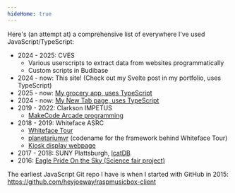 ```yaml
---
hideHome: true
---
```

Here's (an attempt at) a comprehensive list of everywhere I've used JavaScript/TypeScript:

- 2024 - 2025: CVES
    - Various userscripts to extract data from websites programmatically
    - Custom scripts in Budibase
- 2024 - now: This site! (Check out my Svelte post in my portfolio, uses TypeScript)
- 2025 - now: [My grocery app, uses TypeScript](/feeds/main/093025_1135AM/)
- 2024 - now: [My New Tab page, uses TypeScript](https://github.com/heyjoeway/startpage)
- 2019 - 2022: Clarkson IMPETUS
    - [MakeCode Arcade programming](https://github.com/heyjoeway/mca-squid-jump)
- 2018 - 2019: Whiteface ASRC
    - [Whiteface Tour](https://jojudge.com/whitefacetour/)
    - [planetariumvr](https://github.com/heyjoeway/planetariumvr) (codename for the framework behind Whiteface Tour)
    - [Kiosk display webpage](https://github.com/heyjoeway/whiteface-tv)
- 2017 - 2018: SUNY Plattsburgh, [lcatDB](https://github.com/heyjoeway/lcatdb)
- 2016: [Eagle Pride On the Sky (Science fair project)](https://github.com/heyjoeway/epots-doc)

The earliest JavaScript Git repo I have is when I started with GitHub in 2015: https://github.com/heyjoeway/raspmusicbox-client
